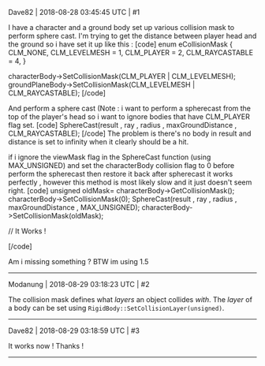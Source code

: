Dave82 | 2018-08-28 03:45:45 UTC | #1

I have a character and a ground body set up various collision mask to perform sphere cast. I'm trying to get the distance between player head and the ground so i have set it up like this : 
[code]
enum eCollisionMask
{
      CLM_NONE,
      CLM_LEVELMESH = 1,
      CLM_PLAYER = 2,
      CLM_RAYCASTABLE = 4,
}

characterBody->SetCollisionMask(CLM_PLAYER | CLM_LEVELMESH);
groundPlaneBody->SetCollisionMask(CLM_LEVELMESH | CLM_RAYCASTABLE);
[/code]

And perform a sphere cast (Note : i want to perform a spherecast from the top of the player's head so i  want to ignore bodies that have CLM_PLAYER flag set.
[code]
SphereCast(result , ray , radius , maxGroundDistance , CLM_RAYCASTABLE);
[/code]
The problem is there's no body in result and distance is set to infinity when it clearly should be a hit.

if i ignore the viewMask flag in the SphereCast function (using MAX_UNSIGNED) and set the characterBody collision flag to 0 before perform the spherecast then restore it back after spherecast it works perfectly , however this method is most likely slow and it just doesn't seem right.
[code]
unsigned oldMask= characterBody->GetCollisionMask();
characterBody->SetCollisionMask(0);
SphereCast(result , ray , radius , maxGroundDistance , MAX_UNSIGNED);
characterBody->SetCollisionMask(oldMask);

// It Works !

[/code]

Am i missing something ? BTW im using 1.5

-------------------------

Modanung | 2018-08-29 03:18:23 UTC | #2

The collision mask defines what _layers_ an object collides _with_. The _layer_ of a body can be set using `RigidBody::SetCollisionLayer(unsigned)`.

-------------------------

Dave82 | 2018-08-29 03:18:59 UTC | #3

It works now ! Thanks !

-------------------------

